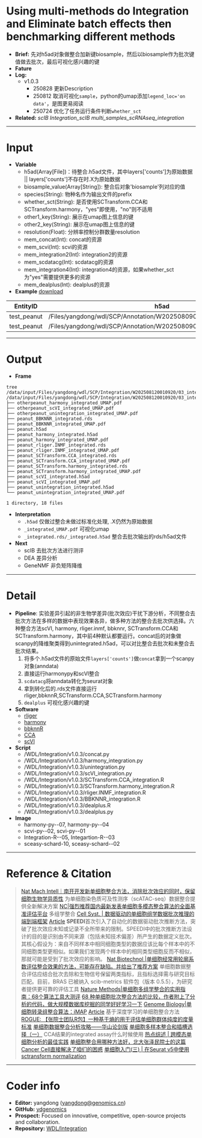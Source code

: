 # Using multi-methods do Integration and Eliminate batch effects then benchmarking different methods
- **Brief:** 先对h5ad对象做整合加新键biosample，然后以biosample作为批次键值做去批次，最后可视化感兴趣的键
- **Fature**
- **Log:**
  - v1.0.3 
    - 250828 更新Description
    - 250812 取消可视化`sample`，python的umap添加`legend_loc='on data'`，是图更易阅读
    - 250724 优化了任务运行条件判断`whether_sct`
- **Related:** *scIB* *Integration_scIB* *multi_samples_scRNAseq_integration*


---
# Input
- **Variable**
  - h5ad(Array[File])：待整合.h5ad文件，其中layers['counts']为原始数据 || layers['counts']不存在时.X为原始数据
  - biosample_value(Array[String]): 整合后对象'biosample'列对应的值
  - species(String): 物种名作为输出文件的prefix
  - whether_sct(String): 是否使用SCTransform.CCA和SCTransform.harmony，"yes"即使用，"no"则不适用
  - other1_key(String): 展示在umap图上信息的键
  - other2_key(String): 展示在umap图上信息的键
  - resolution(Float): 分辨率控制分群数量resolution
  - mem_concat(Int): concat的资源
  - mem_scvi(Int): scvi的资源
  - mem_integration2(Int): integration2的资源
  - mem_scdatacg(Int): scdatacg的资源
  - mem_integration4(Int): integration4的资源，如果whether_sct为"yes"需要提供更多的资源
  - mem_dealplus(Int): dealplus的资源
- **Example** [download](https://github.com/ydgenomics/WDL/blob/main/Integration/v1.0.3/Integration_v1.0.3.csv)

| EntityID | h5ad | biosample_value | species | whether_sct | other1_key | other2_key | resolution |
|-|-|-|-|-|-|-|-|
| test_peanut | /Files/yangdong/wdl/SCP/Annotation/W202508090004764/H1314_anno.h5ad | H1314 | peanut | yes | biosample | anno1 | 0.5 |
| test_peanut | /Files/yangdong/wdl/SCP/Annotation/W202508090004764/H2014_anno.h5ad | H2014 |   |   |   |   |   |

---
# Output
- **Frame**
```shell
tree /data/input/Files/yangdong/wdl/SCP/Integration/W202508120010920/03_integration
/data/input/Files/yangdong/wdl/SCP/Integration/W202508120010920/03_integration
├── otherpeanut_harmony_integrated_UMAP.pdf
├── otherpeanut_scVI_integrated_UMAP.pdf
├── otherpeanut_unintegration_integrated_UMAP.pdf
├── peanut_BBKNNR_integrated.rds
├── peanut_BBKNNR_integrated_UMAP.pdf
├── peanut.h5ad
├── peanut_harmony_integrated.h5ad
├── peanut_harmony_integrated_UMAP.pdf
├── peanut_rliger.INMF_integrated.rds
├── peanut_rliger.INMF_integrated_UMAP.pdf
├── peanut_SCTransform.CCA_integrated.rds
├── peanut_SCTransform.CCA_integrated_UMAP.pdf
├── peanut_SCTransform.harmony_integrated.rds
├── peanut_SCTransform.harmony_integrated_UMAP.pdf
├── peanut_scVI_integrated.h5ad
├── peanut_scVI_integrated_UMAP.pdf
├── peanut_unintegration_integrated.h5ad
└── peanut_unintegration_integrated_UMAP.pdf

1 directory, 18 files
```
- **Interpretation**
  - `.h5ad` 仅做过整合未做过标准化处理, .X仍然为原始数据
  - `_integrated_UMAP.pdf` 可视化umap
  - `_integrated.rds/_integrated.h5ad` 整合去批次输出的rds/h5ad文件
- **Next**
  - scIB 去批次方法进行测评
  - DEA 差异分析
  - GeneNMF 非负矩阵降维

---
# Detail
- **Pipeline**: 实验差异引起的非生物学差异(批次效应)干扰下游分析，不同整合去批次方法在多样的数据中表现效果各异，做多种方法的整合去批次供选择。六种整合方法scVI, harmony, rliger.inmf, bbknnr, SCTransform.CCA和SCTransform.harmony，其中前4种默认都要运行。concat后的对象做scanpy的降维聚类得到unintegrated.h5ad，可以对比整合去批次和未整合去批次结果。
  1. 将多个.h5ad文件的原始文件`layers['counts']`做`concat`拿到一个scanpy对象(anndata)
  2. 直接运行harmonypy和scVI整合
  3. `scdatacg`将anndata转化为seurat对象
  4. 拿到转化后的.rds文件直接运行rliger,bbknnR,SCTransform.CCA,SCTransform.harmony
  5. `dealplus` 可视化感兴趣的键
- **Software**
  - [rliger](https://github.com/welch-lab/liger)
  - [harmony](https://github.com/immunogenomics/harmony)
  - [bbknnR](https://github.com/ycli1995/bbknnR)
  - [CCA](https://satijalab.org/seurat/articles/integration_introduction)
  - [scVI](https://github.com/scverse/scvi-tools)
- **Script**
  - /WDL/Integration/v1.0.3/concat.py
  - /WDL/Integration/v1.0.3/harmony_integration.py
  - /WDL/Integration/v1.0.3/unintegration.py
  - /WDL/Integration/v1.0.3/scVI_integration.py
  - /WDL/Integration/v1.0.3/SCTransform.CCA_integration.R
  - /WDL/Integration/v1.0.3/SCTransform.harmony_integration.R
  - /WDL/Integration/v1.0.3/rliger.INMF_integration.R
  - /WDL/Integration/v1.0.3/BBKNNR_integration.R
  - /WDL/Integration/v1.0.3/dealplus.R
  - /WDL/Integration/v1.0.3/dealplus.py
- **Image**
  - harmony-py--07, harmony-py--04
  - scvi-py--02, scvi-py--01
  - Integration-R--05, Integartion-R--03
  - sceasy-schard-10, sceasy-schard--02

---
# Reference & Citation
> [Nat Mach Intell｜南开开发新单细胞整合方法，消除批次效应的同时，保留细胞生物学异质性](https://mp.weixin.qq.com/s/MeE3tNOtlo0KEsK7ThlHlg) 为单细胞染色质可及性测序（scATAC-seq）数据整合提供全新解决方案
> [NC|强烈推荐国内最新发表单细胞多模态整合算法的全面基准评估平台](https://mp.weixin.qq.com/s/dqnYB-Zs9jfH8AXSCmdR4A) 多组学整合
> [Cell Syst. | 数据驱动的单细胞组学数据批次推理的端到端框架](https://mp.weixin.qq.com/s/WtvySAJ8WszGCInCAkDZXA) [Article](https://doi.org/10.1016/j.cels.2024.09.003) **SPEEDI**首次引入了自动化的数据驱动批次推断方法，突破了批次效应未知或记录不全所带来的限制。SPEEDI中的批次推断方法设计的目的是识别由不同来源（包括未知技术偏差）所产生的数据定义批次。其核心假设为：来自不同样本中相同细胞类型的数据应该比每个样本中的不同细胞类型更相似。如果我们发现两个样本中的相同类型细胞反而不相似，那就可能是受到了批次效应的影响。
> [Nat Biotechnol |单细胞经常用轮廓系数评估整合效果的方法，可能存在缺陷。并给出了推荐方案](https://mp.weixin.qq.com/s/EkK0q16E1zwS-pbDK0ziaw) 单细胞数据整合评估应结合批次去除和生物信号保留两类指标，且指标选择需与研究目标匹配。目前，BRAS 已被纳入 scib-metrics 软件包（版本 0.5.5），为研究者提供更可靠的评估工具
> [Nature Methods|单细胞多组学整合的实用指南：68个算法工具大测评](https://mp.weixin.qq.com/s/khWi2m1DMXvE8pwivJcAMw) [68 种单细胞批次整合方法的比较，作者附上了分析的代码，做大规模数据库挖掘的同学好好学习一下](https://mp.weixin.qq.com/s/Gkm4u1CW-mAAtCePXwSSsQ)
> [Genome Biology|单细胞转录组整合算法：iMAP](https://mp.weixin.qq.com/s/tXruEFQtaLwiiPEwyYxSDg) [Article](https://doi.org/10.5281/zenodo.4461029) 基于深度学习的单细胞整合方法
> [ROGUE: 【张院士团队R包】一种基于熵的用于评估单细胞群体纯度的度量标准](https://mp.weixin.qq.com/s/51jDBZMPjYFBmblHTZ-7xQ)
> [单细胞数据整合分析攻略——华山论剑版](https://mp.weixin.qq.com/s/Vt9mrQeZ8QUKwSY5S6bQkg)
> [单细胞多样本整合和插槽选择（一）](https://mp.weixin.qq.com/s/fZW3qCBrQLNLt7aRRkWvvA) CCA结果的integrated assay什么时候使用
> [热点综述 | 跨模态单细胞分析的最佳实践](https://mp.weixin.qq.com/s/zBPxU37nPSXnrpeMmJz_og)
> [单细胞整合用哪种方法好，北大张泽民院士的这篇Cancer Cell直接解决了咱们的困惑](https://mp.weixin.qq.com/s/DK91JN-hsYSZW0BaMeetxw)
> [单细胞入门(三) | 在Seurat v5中使用sctransform normalization](https://mp.weixin.qq.com/s/12YufWzk_Ql90NlTOjyOcw)


---
# Coder info
- **Editor:** yangdong (yangdong@genomics.cn)
- **GitHub:** [ydgenomics](https://github.com/ydgenomics)
- **Prospect:** Focused on innovative, competitive, open-source projects and collaboration.
- **Repository:** [WDL/Integration](https://github.com/ydgenomics/WDL/tree/main/Integration)
